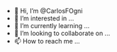 - 👋 Hi, I’m @CarlosFOgni
- 👀 I’m interested in ...
- 🌱 I’m currently learning ...
- 💞️ I’m looking to collaborate on ...
- 📫 How to reach me ...

<!---
CarlosFOgni/CarlosFOgni is a ✨ special ✨ repository because its `README.md` (this file) appears on your GitHub profile.
You can click the Preview link to take a look at your changes.
--->
